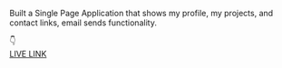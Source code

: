 Built a Single Page Application that shows my profile, my projects, and contact links, email sends functionality.

👇<br/>
<a href = "https://uday-portfolio-two.vercel.app/">LIVE LINK</a>
